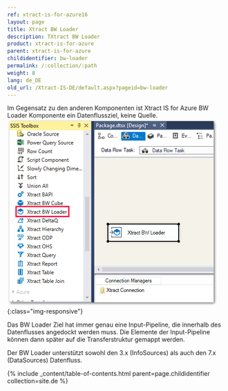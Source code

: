 ```yaml
---
ref: xtract-is-for-azure16
layout: page
title: Xtract BW Loader
description: TXtract BW Loader
product: xtract-is-for-azure
parent: xtract-is-for-azure
childidentifier: bw-loader
permalink: /:collection/:path
weight: 8
lang: de_DE
old_url: /Xtract-IS-DE/default.aspx?pageid=bw-loader
---
```


Im Gegensatz zu den anderen Komponenten ist Xtract IS for Azure BW Loader Komponente ein Datenflussziel, keine Quelle. 
![BWLoader](/img/content/BWLoader.png){:class="img-responsive"}

Das BW Loader Ziel hat immer genau eine Input-Pipeline, die innerhalb des Datenflusses angedockt werden muss. Die Elemente der Input-Pipeline können dann später auf die Transferstruktur gemappt werden.

Der BW Loader unterstützt sowohl den 3.x (InfoSources) als auch den 7.x (DataSources) Datenfluss.

{% include _content/table-of-contents.html parent=page.childidentifier collection=site.de %}